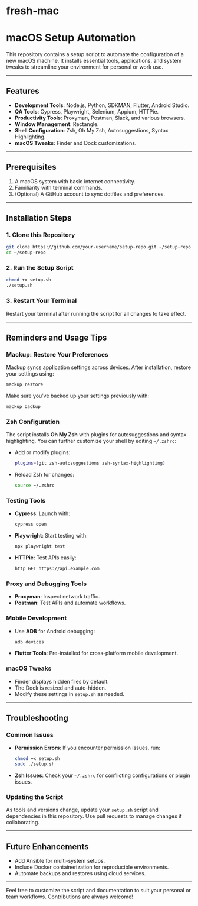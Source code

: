 # fresh-mac 
# macOS Setup Automation

This repository contains a setup script to automate the configuration of a new macOS machine. It installs essential tools, applications, and system tweaks to streamline your environment for personal or work use.

---

## **Features**
- **Development Tools**: Node.js, Python, SDKMAN, Flutter, Android Studio.
- **QA Tools**: Cypress, Playwright, Selenium, Appium, HTTPie.
- **Productivity Tools**: Proxyman, Postman, Slack, and various browsers.
- **Window Management**: Rectangle.
- **Shell Configuration**: Zsh, Oh My Zsh, Autosuggestions, Syntax Highlighting.
- **macOS Tweaks**: Finder and Dock customizations.

---

## **Prerequisites**
1. A macOS system with basic internet connectivity.
2. Familiarity with terminal commands.
3. (Optional) A GitHub account to sync dotfiles and preferences.

---

## **Installation Steps**

### 1. Clone this Repository
```bash
git clone https://github.com/your-username/setup-repo.git ~/setup-repo
cd ~/setup-repo
```

### 2. Run the Setup Script
```bash
chmod +x setup.sh
./setup.sh
```

### 3. Restart Your Terminal
Restart your terminal after running the script for all changes to take effect.

---

## **Reminders and Usage Tips**

### **Mackup: Restore Your Preferences**
Mackup syncs application settings across devices. After installation, restore your settings using:
```bash
mackup restore
```
Make sure you’ve backed up your settings previously with:
```bash
mackup backup
```

### **Zsh Configuration**
The script installs **Oh My Zsh** with plugins for autosuggestions and syntax highlighting. You can further customize your shell by editing `~/.zshrc`:
- Add or modify plugins:
  ```bash
  plugins=(git zsh-autosuggestions zsh-syntax-highlighting)
  ```
- Reload Zsh for changes:
  ```bash
  source ~/.zshrc
  ```

### **Testing Tools**
- **Cypress**: Launch with:
  ```bash
  cypress open
  ```
- **Playwright**: Start testing with:
  ```bash
  npx playwright test
  ```
- **HTTPie**: Test APIs easily:
  ```bash
  http GET https://api.example.com
  ```

### **Proxy and Debugging Tools**
- **Proxyman**: Inspect network traffic.
- **Postman**: Test APIs and automate workflows.

### **Mobile Development**
- Use **ADB** for Android debugging:
  ```bash
  adb devices
  ```
- **Flutter Tools**: Pre-installed for cross-platform mobile development.

### **macOS Tweaks**
- Finder displays hidden files by default.
- The Dock is resized and auto-hidden.
- Modify these settings in `setup.sh` as needed.

---

## **Troubleshooting**

### Common Issues
- **Permission Errors**: If you encounter permission issues, run:
  ```bash
  chmod +x setup.sh
  sudo ./setup.sh
  ```
- **Zsh Issues**: Check your `~/.zshrc` for conflicting configurations or plugin issues.

### Updating the Script
As tools and versions change, update your `setup.sh` script and dependencies in this repository. Use pull requests to manage changes if collaborating.

---

## **Future Enhancements**
- Add Ansible for multi-system setups.
- Include Docker containerization for reproducible environments.
- Automate backups and restores using cloud services.

---

Feel free to customize the script and documentation to suit your personal or team workflows. Contributions are always welcome!


